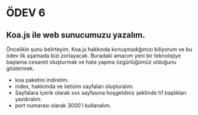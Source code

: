 # ÖDEV 6


## Koa.js ile web sunucumuzu yazalım.


Öncelikle şunu belirteyim. Koa.js hakkında konuşmadığımızı biliyorum ve bu ödev ilk aşamada bizi zorlayacak. Buradaki amacım yeni bir teknolojiye başlama cesareti oluşturmak ve hata yapma özgürlüğümüz olduğunu göstermek.

* koa paketini indirelim.
* index, hakkimda ve iletisim sayfaları oluşturalım.
* Sayfalara içerik olarak xxx sayfasına hoşgeldiniz şeklinde h1 başlıkları yazdıralım.
* port numarası olarak 3000'i kullanalım.